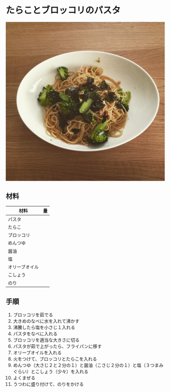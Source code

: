 # たらことブロッコリのパスタ

![パスタ](../img/pasta_broccori_tarako.jpg)


## 材料

| 材料 | 量 |
|---------------------|----------------------------|
| パスタ | |
| たらこ | |
| ブロッコリ | |
| めんつゆ | |
| 醤油 | |
| 塩 | |
| オリーブオイル | |
| こしょう | |
| のり | |


## 手順

1. ブロッコリを茹でる
2. 大きめのなべに水を入れて沸かす
3. 沸騰したら塩を小さじ１入れる
4. パスタをなべに入れる
5. ブロッコリを適当な大きさに切る
6. パスタが茹で上がったら、フライパンに移す
7. オリーブオイルを入れる
8. 火をつけて、ブロッコリとたらこを入れる
9. めんつゆ（大さじ２と２分の１）と醤油（こさじ２分の１）と塩（３つまみぐらい）とこしょう（少々）を入れる
10. よくまぜる
11. うつわに盛り付けて、のりをかける
